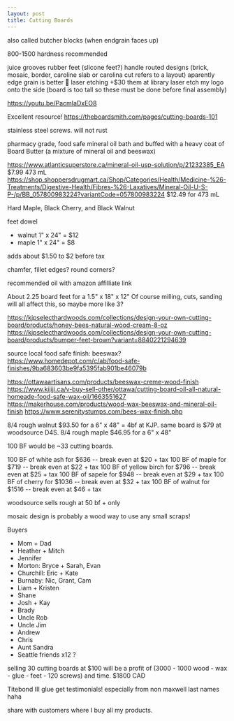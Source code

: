 ```yaml
---
layout: post
title: Cutting Boards
---
```


also called butcher blocks (when endgrain faces up)

800-1500 hardness recommended

juice grooves
rubber feet (slicone feet?)
handle routed
designs (brick, mosaic, border, caroline slab or carolina cut refers to a layout)
aparently edge grain is better :shrug:
laser etching +$30 them at library
laser etch my logo onto the side (board is too tall so these must be done before final assembly)

<https://youtu.be/PacmIaDxEO8>

Excellent resource!
<https://theboardsmith.com/pages/cutting-boards-101>

stainless steel screws. will not rust

pharmacy grade, food safe mineral oil bath and buffed with a heavy coat of Board Butter (a mixture of mineral oil and beeswax)

<https://www.atlanticsuperstore.ca/mineral-oil-usp-solution/p/21232385_EA> $7.99 473 mL
<https://shop.shoppersdrugmart.ca/Shop/Categories/Health/Medicine-%26-Treatments/Digestive-Health/Fibres-%26-Laxatives/Mineral-Oil-U-S-P-/p/BB_057800983224?variantCode=057800983224> $12.49 for 473 mL

Hard Maple, Black Cherry, and Black Walnut

feet dowel
- walnut 1" x 24" = $12
- maple 1" x 24" = $8

adds about $1.50 to $2 before tax

chamfer, fillet edges? round corners?

recommended oil with amazon affilliate link

About 2.25 board feet for a 1.5" x 18" x 12"
Of course milling, cuts, sanding will all affect this, so maybe more like 3?

<https://kjpselecthardwoods.com/collections/design-your-own-cutting-board/products/honey-bees-natural-wood-cream-8-oz>
<https://kjpselecthardwoods.com/collections/design-your-own-cutting-board/products/bumper-feet-brown?variant=8840221294639>

source local food safe finish: beeswax?
<https://www.homedepot.com/c/ab/food-safe-finishes/9ba683603be9fa5395fab901be46079b>

<https://ottawaartisans.com/products/beeswax-creme-wood-finish>
<https://www.kijiji.ca/v-buy-sell-other/ottawa/cutting-board-oil-all-natural-homeade-food-safe-wax-oil/1663551627>
<https://makerhouse.com/products/wood-wax-beeswax-and-mineral-oil-finish>
<https://www.serenitystumps.com/bees-wax-finish.php>

8/4 rough walnut $93.50 for a 6" x 48" = 4bf at KJP. same board is $79 at woodsource D4S.
8/4 rough maple $46.95 for a 6" x 48"

100 BF would be ~33 cutting boards.

100 BF of white ash for $636 -- break even at $20 + tax
100 BF of maple for $719 -- break even at $22 + tax
100 BF of yellow birch for $796 -- break even at $25 + tax
100 BF of sapele for $948 -- break even at $29 + tax
100 BF of cherry for $1036 -- break even at $32 + tax
100 BF of walnut for $1516 -- break even at $46 + tax

woodsource sells rough at 50 bf + only

mosaic design is probably a wood way to use any small scraps!

Buyers

- Mom + Dad
- Heather + Mitch
- Jennifer
- Morton: Bryce + Sarah, Evan
- Churchill: Eric + Kate
- Burnaby: Nic, Grant, Cam
- Liam + Kristen
- Shane
- Josh + Kay
- Brady
- Uncle Rob
- Uncle Jim
- Andrew
- Chris
- Aunt Sandra
- Seattle friends x12 ?


selling 30 cutting boards at $100 will be a profit of (3000 - 1000 wood - wax - glue - feet - 120 screws) and time. $1800 CAD

Titebond III glue
get testimonials! especially from non maxwell last names haha

share with customers where I buy all my products.
